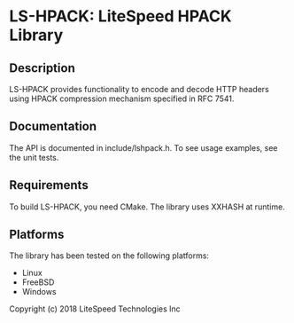 LS-HPACK: LiteSpeed HPACK Library
=================================

Description
-----------

LS-HPACK provides functionality to encode and decode HTTP headers using
HPACK compression mechanism specified in RFC 7541.

Documentation
-------------

The API is documented in include/lshpack.h.  To see usage examples,
see the unit tests.

Requirements
------------

To build LS-HPACK, you need CMake.  The library uses XXHASH at runtime.

Platforms
---------

The library has been tested on the following platforms:
- Linux
- FreeBSD
- Windows

Copyright (c) 2018 LiteSpeed Technologies Inc
